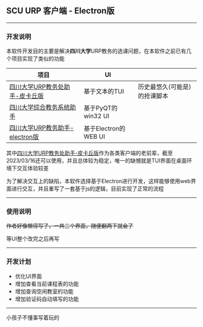 ## SCU URP 客户端 - Electron版

--------------------

### 开发说明

本软件开发目的主要是解决**四川大学**URP教务的选课问题，在本软件之前已有几个项目实现了类似的功能


| 项目                                                                     | UI                |                 |
|------------------------------------------------------------------------|-------------------|-----------------|
| [四川大学URP教务处助手-皮卡丘版](https://github.com/PIKACHUIM/UrpHelps)             | 基于文本的TUI          | 历史最悠久(可能是)的抢课脚本 |
| [四川大学综合教务系统助手](https://github.com/IcyFeather233/SCU-URP-Helper)        | 基于PyQT的win32 UI   |                 |
| [四川大学URP教务助手-electron版](https://github.com/randomCui/scu-urp-electron) | 基于Electron的WEB UI |                 |

其中[四川大学URP教务处助手-皮卡丘版](https://github.com/PIKACHUIM/UrpHelps)作为各类客户端的老前辈，截至2023/03/16还可以使用，并且总体较为稳定，唯一的缺憾就是TUI界面在桌面环境下交互体验较差

为了解决交互上的缺陷，本软件选择基于Electron进行开发，这样能够使用web界面进行交互，并且重写了一套基于js的逻辑，目前实现了正常的流程

-------------------------------

### 使用说明

~~作者好像懒得写了，一共三个界面，随便翻两下就会了~~

等UI整个改完之后再写

-------------------------------

### 开发计划

- 优化UI界面
- 增加查看当前课程表的功能
- 增加查询空闲教室的功能
- 增加验证码自动填写的功能

-------------------------

小孩子不懂事写着玩的
